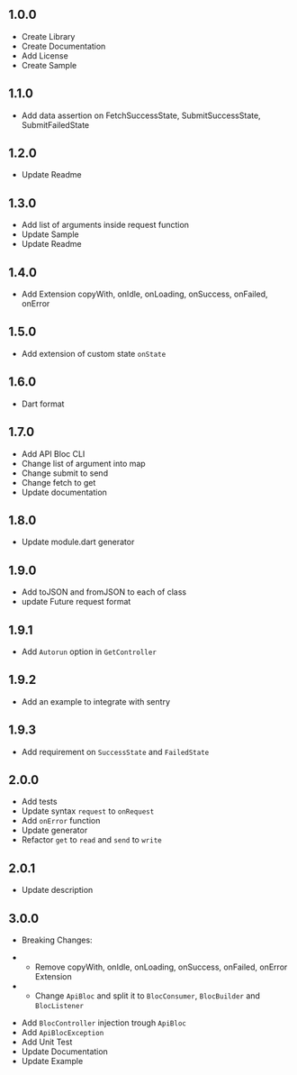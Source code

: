 ## 1.0.0
* Create Library
* Create Documentation
* Add License
* Create Sample

## 1.1.0
* Add data assertion on FetchSuccessState, SubmitSuccessState, SubmitFailedState

## 1.2.0
* Update Readme

## 1.3.0
* Add list of arguments inside request function
* Update Sample
* Update Readme

## 1.4.0
* Add Extension copyWith, onIdle, onLoading, onSuccess, onFailed, onError

## 1.5.0
* Add extension of custom state `onState`

## 1.6.0
* Dart format

## 1.7.0
* Add API Bloc CLI
* Change list of argument into map
* Change submit to send
* Change fetch to get
* Update documentation

## 1.8.0
* Update module.dart generator

## 1.9.0
* Add toJSON and fromJSON to each of class
* update Future request format

## 1.9.1
* Add `Autorun` option in `GetController`

## 1.9.2
* Add an example to integrate with sentry

## 1.9.3
* Add requirement on `SuccessState` and `FailedState`

## 2.0.0
* Add tests
* Update syntax `request` to `onRequest`
* Add `onError` function
* Update generator
* Refactor `get` to `read` and `send` to `write`

## 2.0.1
* Update description

## 3.0.0
* Breaking Changes: 
- * Remove copyWith, onIdle, onLoading, onSuccess, onFailed, onError Extension
- * Change `ApiBloc` and split it to `BlocConsumer`, `BlocBuilder` and `BlocListener`
* Add `BlocController` injection trough `ApiBloc`
* Add `ApiBlocException`
* Add Unit Test
* Update Documentation
* Update Example